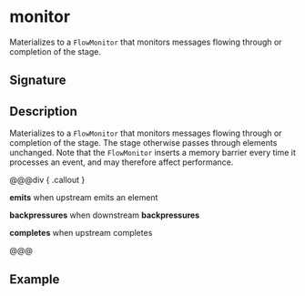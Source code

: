 # monitor

Materializes to a `FlowMonitor` that monitors messages flowing through or completion of the stage.

## Signature

## Description

Materializes to a `FlowMonitor` that monitors messages flowing through or completion of the stage. The stage otherwise
passes through elements unchanged. Note that the `FlowMonitor` inserts a memory barrier every time it processes an
event, and may therefore affect performance.


@@@div { .callout }

**emits** when upstream emits an element

**backpressures** when downstream **backpressures**

**completes** when upstream completes

@@@

## Example

